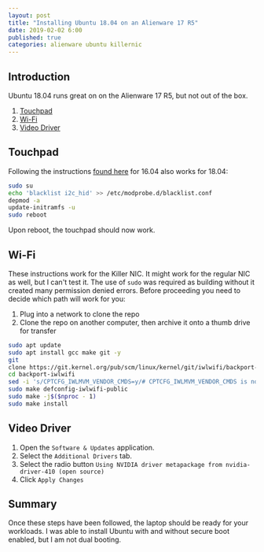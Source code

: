 ```yaml
---
layout: post
title: "Installing Ubuntu 18.04 on an Alienware 17 R5"
date: 2019-02-02 6:00
published: true
categories: alienware ubuntu killernic
---
```

## Introduction

Ubuntu 18.04 runs great on on the Alienware 17 R5, but not out of the box.

1. [Touchpad](#touchpad)
2. [Wi-Fi](#wi-fi)
3. [Video Driver](#video-driver)

## Touchpad

Following the instructions [found here](https://fzheng.me/2017/05/11/fix-touchpad-ubuntu-1604/) for 16.04 also works for 18.04:

```bash
sudo su
echo 'blacklist i2c_hid' >> /etc/modprobe.d/blacklist.conf
depmod -a
update-initramfs -u
sudo reboot
```

Upon reboot, the touchpad should now work.

## Wi-Fi

These instructions work for the Killer NIC. It might work for the regular NIC as well, but I can't test it. The use of `sudo` was required as building without it created many permission denied errors. Before proceeding you need to decide which path will work for you:

1. Plug into a network to clone the repo
2. Clone the repo on another computer, then archive it onto a thumb drive for transfer

```bash
sudo apt update
sudo apt install gcc make git -y
git
clone https://git.kernel.org/pub/scm/linux/kernel/git/iwlwifi/backport-iwlwifi.git backport-iwlwifi
cd backport-iwlwifi
sed -i 's/CPTCFG_IWLMVM_VENDOR_CMDS=y/# CPTCFG_IWLMVM_VENDOR_CMDS is not set/' .config
sudo make defconfig-iwlwifi-public
sudo make -j$($nproc - 1)
sudo make install
```

## Video Driver

1. Open the `Software & Updates` application.
2. Select the `Additional Drivers` tab.
3. Select the radio button `Using NVIDIA driver metapackage from nvidia-driver-410 (open source)`
4. Click `Apply Changes`

## Summary

Once these steps have been followed, the laptop should be ready for your workloads. I was able to install Ubuntu with and without secure boot enabled, but I am not dual booting.